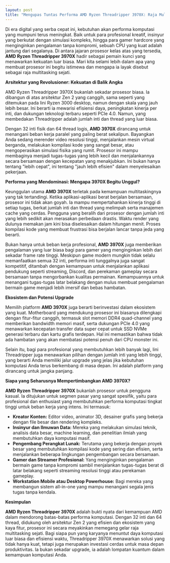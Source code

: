 ```yaml
---
layout: post
title: "Mengupas Tuntas Performa AMD Ryzen Threadripper 3970X: Raja Multitasking Sejati"
---
```


Di era digital yang serba cepat ini, kebutuhan akan performa komputasi yang mumpuni terus meningkat. Baik untuk para profesional kreatif, insinyur yang berkutat dengan simulasi kompleks, hingga para gamer hardcore yang menginginkan pengalaman tanpa kompromi, sebuah CPU yang kuat adalah jantung dari segalanya. Di antara jajaran prosesor kelas atas yang tersedia, **AMD Ryzen Threadripper 3970X** hadir sebagai pemain kunci yang menawarkan kekuatan luar biasa. Mari kita selami lebih dalam apa yang membuat prosesor ini begitu istimewa dan mengapa ia layak disebut sebagai raja multitasking sejati.

**Arsitektur yang Revolusioner: Kekuatan di Balik Angka**

AMD Ryzen Threadripper 3970X bukanlah sekadar prosesor biasa. Ia dibangun di atas arsitektur Zen 2 yang canggih, sama seperti yang ditemukan pada lini Ryzen 3000 desktop, namun dengan skala yang jauh lebih besar. Ini berarti ia mewarisi efisiensi daya, peningkatan kinerja per inti, dan dukungan teknologi terbaru seperti PCIe 4.0. Namun, yang membedakan Threadripper adalah jumlah inti dan thread yang luar biasa.

Dengan 32 inti fisik dan 64 thread logis, **AMD 3970X** dirancang untuk menangani beban kerja paralel yang paling berat sekalipun. Bayangkan Anda sedang merender video resolusi tinggi, menjalankan mesin virtual berganda, melakukan kompilasi kode yang sangat besar, atau mengoperasikan simulasi fisika yang rumit. Prosesor ini mampu membaginya menjadi tugas-tugas yang lebih kecil dan menjalankannya secara bersamaan dengan kecepatan yang menakjubkan. Ini bukan hanya tentang "lebih cepat", ini tentang "jauh lebih efisien" dalam menyelesaikan pekerjaan.

**Performa yang Mendominasi: Mengapa 3970X Begitu Unggul?**

Keunggulan utama **AMD 3970X** terletak pada kemampuan multitaskingnya yang tak tertandingi. Ketika aplikasi-aplikasi berat berjalan bersamaan, prosesor ini tidak akan goyah. Ia mampu mempertahankan kinerja tinggi di setiap tugas, berkat jumlah inti dan thread yang melimpah serta manajemen cache yang cerdas. Pengguna yang beralih dari prosesor dengan jumlah inti yang lebih sedikit akan merasakan perbedaan drastis. Waktu render yang dulunya memakan jam kini bisa diselesaikan dalam hitungan menit. Proses kompilasi kode yang membuat frustrasi bisa berjalan lancar tanpa jeda yang berarti.

Bukan hanya untuk beban kerja profesional, **AMD 3970X** juga memberikan pengalaman yang luar biasa bagi para gamer yang menginginkan lebih dari sekadar frame rate tinggi. Meskipun game modern mungkin tidak selalu memanfaatkan semua 32 inti, performa inti tunggalnya juga sangat kompetitif, ditambah dengan kemampuan untuk menjalankan aplikasi pendukung seperti streaming, Discord, dan perekaman gameplay secara bersamaan tanpa mengorbankan kualitas permainan. Kemampuannya untuk menangani tugas-tugas latar belakang dengan mulus membuat pengalaman bermain game menjadi lebih imersif dan bebas hambatan.

**Ekosistem dan Potensi Upgrade**

Memilih platform **AMD 3970X** juga berarti berinvestasi dalam ekosistem yang kuat. Motherboard yang mendukung prosesor ini biasanya dilengkapi dengan fitur-fitur canggih, termasuk slot memori DDR4 quad-channel yang memberikan bandwidth memori masif, serta dukungan PCIe 4.0 yang menawarkan kecepatan transfer data super cepat untuk SSD NVMe generasi terbaru dan kartu grafis terdepan. Hal ini memastikan bahwa tidak ada hambatan yang akan membatasi potensi penuh dari CPU monster ini.

Selain itu, bagi para profesional yang membutuhkan lebih banyak lagi, lini Threadripper juga menawarkan pilihan dengan jumlah inti yang lebih tinggi, yang berarti Anda memiliki jalur upgrade yang jelas jika kebutuhan komputasi Anda terus berkembang di masa depan. Ini adalah platform yang dirancang untuk jangka panjang.

**Siapa yang Seharusnya Mempertimbangkan AMD 3970X?**

**AMD Ryzen Threadripper 3970X** bukanlah prosesor untuk pengguna kasual. Ia ditujukan untuk segmen pasar yang sangat spesifik, yaitu para profesional dan enthusiast yang membutuhkan performa komputasi tingkat tinggi untuk beban kerja yang intens. Ini termasuk:

*   **Kreator Konten:** Editor video, animator 3D, desainer grafis yang bekerja dengan file besar dan rendering kompleks.
*   **Insinyur dan Ilmuwan Data:** Mereka yang melakukan simulasi teknik, analisis data besar, machine learning, dan penelitian ilmiah yang membutuhkan daya komputasi masif.
*   **Pengembang Perangkat Lunak:** Terutama yang bekerja dengan proyek besar yang membutuhkan kompilasi kode yang sering dan efisien, serta menjalankan beberapa lingkungan pengembangan secara bersamaan.
*   **Gamer dan Streamer Profesional:** Yang menginginkan pengalaman bermain game tanpa kompromi sambil menjalankan tugas-tugas berat di latar belakang seperti streaming resolusi tinggi atau perekaman gameplay.
*   **Workstation Mobile atau Desktop Powerhouse:** Bagi mereka yang membangun sistem all-in-one yang mampu menangani segala jenis tugas tanpa kendala.

**Kesimpulan**

**AMD Ryzen Threadripper 3970X** adalah bukti nyata dari kemampuan AMD dalam mendorong batas-batas performa komputasi. Dengan 32 inti dan 64 thread, didukung oleh arsitektur Zen 2 yang efisien dan ekosistem yang kaya fitur, prosesor ini secara meyakinkan memegang gelar raja multitasking sejati. Bagi siapa pun yang karyanya menuntut daya komputasi luar biasa dan efisiensi waktu, Threadripper 3970X menawarkan solusi yang tidak hanya kuat, tetapi juga merupakan investasi cerdas untuk masa depan produktivitas. Ia bukan sekadar upgrade, ia adalah lompatan kuantum dalam kemampuan komputasi Anda.

